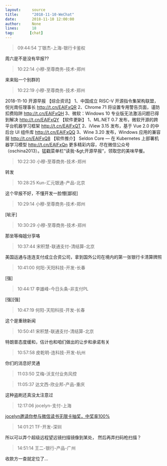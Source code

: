 ```yaml
---
layout:     source 
title:      "2018-11-10-WeChat"
date:       2018-11-10 12:00:00
author:     None
lines:      18 
tag:       [chat]
---
```

> 09:44:54  丁银杰-上海-银行卡鉴权  
   
周六是不是没有早报??  
   
> 10:22:14  小穆-至尊商务-技术-郑州  
   
来来贴一个别群的  
   
> 10:22:19  小穆-至尊商务-技术-郑州  
   
2018-11-10 开源早报  【综合资讯】 1、中国成立 RISC-V 开源指令集架构联盟，倪光南任理事长 http://t.cn/EAIFxQR 2、Chrome 71 将设置专用警告页面，谨防扣费陷阱 http://t.cn/EAIFxQH 3、微软：Windows 10 专业版无法激活问题已得到解决 http://t.cn/EAIFxQY  【软件更新】 1、ML.NET 0.7 发布，微软开源的跨平台机器学习框架 http://t.cn/EAIFxQT 2、iView 3.15 发布，基于 Vue 2.0 的中后台 UI 组件库 http://t.cn/EAIFxQQ 3、Wine 3.20 发布，Windows 应用的兼容层 http://t.cn/EAIFxQ8  【软件推介】 Seldon Core — 在 Kubernetes 上部署机器学习模型 http://t.cn/EAIFxQn  更多精彩内容，尽在微信公众号（oschina2013）。猛戳菜单栏“读我-&amp;gt;开源早报“，领取您的美味早餐。  
   
> 10:22:30  小穆-至尊商务-技术-郑州  
   
转发  
   
> 10:28:25  Kun-汇元银通-产品-北京  
   
这个早报不好，不懂开发一脸懵[鄙视]  
   
> 10:29:14  小穆-至尊商务-技术-郑州  
   
[呲牙]  
   
> 10:30:29  小穆-至尊商务-技术-郑州  
   
那坐等梅姐分享咯  
   
> 10:37:44  宋积慧-联通支付-清结算-北京  
   
美国运通与连连支付成立合资公司，拿到国外公司在境内的第一张银行卡清算牌照  
   
> 10:41:00  何阳-天阳科技-开发-长春  
   
[强]  
   
> 10:44:17  李雄峰-今日头条-非支付PL  
   
[强][强]  
   
> 10:47:19  何阳-天阳科技-开发-长春  
   
这个是重磅新闻  
   
> 10:50:41  宋积慧-联通支付-清结算-北京  
   
特朗普态度缓和，估计也和咱们做出的让步和承诺有关  
   
> 10:57:58  皮乾明-连科技-开发-杭州  
   
你们的消息好灵通  
   
> 11:03:50  艾梅-沃支付业务风控  
   
> 11:05:37  达文西-欣业邦-产品-重庆  
   
这种盗刷还真没太注意过  
   
> 12:17:06  jocelyn-支付-上海  
   
[jocelyn邀请你参与微信读书无限卡抽奖，中奖率100%
](https://weread.qq.com/wrpage/infinite/lottery?collageId=20918221_20181110)  
   
> 14:01:21  TF-开发-深圳  
   
所以可以弄个超级远程望远镜扫描镜像到某处， 然后再弄扫码枪扫描？  
   
> 14:51:14  王二-银行-产品-广州  
   
收款方一查就定位了...  
   
